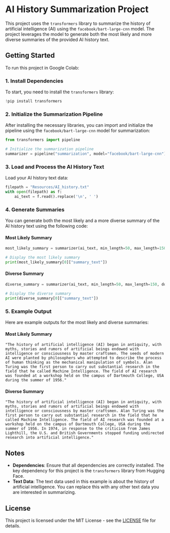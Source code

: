 
# AI History Summarization Project

This project uses the `transformers` library to summarize the history of artificial intelligence (AI) using the `facebook/bart-large-cnn` model. The project leverages the model to generate both the most likely and more diverse summaries of the provided AI history text.

## Getting Started

To run this project in Google Colab:

### 1. Install Dependencies

To start, you need to install the `transformers` library:

```python
!pip install transformers
```

### 2. Initialize the Summarization Pipeline

After installing the necessary libraries, you can import and initialize the pipeline using the `facebook/bart-large-cnn` model for summarization:

```python
from transformers import pipeline

# Initialize the summarization pipeline
summarizer = pipeline("summarization", model="facebook/bart-large-cnn")
```

### 3. Load and Process the AI History Text

Load your AI history text data:

```python
filepath = "Resources/AI_history.txt"
with open(filepath) as f:
    ai_text = f.read().replace('\n', ' ')
```

### 4. Generate Summaries

You can generate both the most likely and a more diverse summary of the AI history text using the following code:

#### Most Likely Summary

```python
most_likely_summary = summarizer(ai_text, min_length=50, max_length=150, do_sample=False)

# Display the most likely summary
print(most_likely_summary[0]["summary_text"])
```

#### Diverse Summary

```python
diverse_summary = summarizer(ai_text, min_length=50, max_length=150, do_sample=True)

# Display the diverse summary
print(diverse_summary[0]["summary_text"])
```

### 5. Example Output

Here are example outputs for the most likely and diverse summaries:

#### Most Likely Summary

```
"The history of artificial intelligence (AI) began in antiquity, with myths, stories and rumors of artificial beings endowed with intelligence or consciousness by master craftsmen. The seeds of modern AI were planted by philosophers who attempted to describe the process of human thinking as the mechanical manipulation of symbols. Alan Turing was the first person to carry out substantial research in the field that he called Machine Intelligence. The field of AI research was founded at a workshop held on the campus of Dartmouth College, USA during the summer of 1956."
```

#### Diverse Summary

```
"The history of artificial intelligence (AI) began in antiquity, with myths, stories and rumors of artificial beings endowed with intelligence or consciousness by master craftsmen. Alan Turing was the first person to carry out substantial research in the field that he called Machine Intelligence. The field of AI research was founded at a workshop held on the campus of Dartmouth College, USA during the summer of 1956. In 1974, in response to the criticism from James Lighthill, the U.S. and British Governments stopped funding undirected research into artificial intelligence."
```

## Notes

- **Dependencies**: Ensure that all dependencies are correctly installed. The key dependency for this project is the `transformers` library from Hugging Face.
- **Text Data**: The text data used in this example is about the history of artificial intelligence. You can replace this with any other text data you are interested in summarizing.

## License

This project is licensed under the MIT License - see the [LICENSE](LICENSE) file for details.
```

